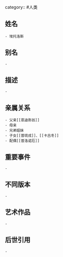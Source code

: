 category:: #人类
## 姓名
	- 埃托洛斯
## 别名
	-
## 描述
	-
## 亲属关系
	- 父亲[[恩迪弥翁]]
	- 母亲
	- 兄弟姐妹
	- 子女[[普琉戎]]、[[卡吕冬]]
	- 配偶[[普洛诺厄]]
## 重要事件
	-
## 不同版本
	-
## 艺术作品
	-
## 后世引用
	-
